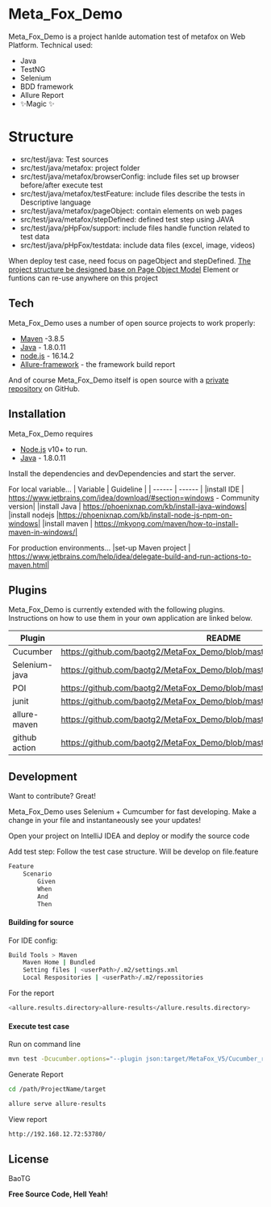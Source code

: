 # Meta_Fox_Demo

Meta_Fox_Demo is a project hanlde automation test of metafox on Web Platform.
Technical used:

- Java
- TestNG
- Selenium
- BDD framework 
- Allure Report
- ✨Magic ✨

# Structure

- src/test/java: Test sources
- src/test/java/metafox: project folder
- src/test/java/metafox/browserConfig: include files set up browser before/after execute test
- src/test/java/metafox/testFeature: include files describe the tests in Descriptive language
- src/test/java/metafox/pageObject: contain elements on web pages
- src/test/java/metafox/stepDefined: defined test step using JAVA
- src/test/java/pHpFox/support: include files handle function related to test data
- src/test/java/pHpFox/testdata: include data files (excel, image, videos)

When deploy test case, need focus on pageObject and stepDefined. 
[The project structure be designed base on Page Object Model](https://www.guru99.com/page-object-model-pom-page-factory-in-selenium-ultimate-guide.html)
Element or funtions can re-use anywhere on this project

## Tech

Meta_Fox_Demo uses a number of open source projects to work properly:

- [Maven](https://maven.apache.org/) -3.8.5
- [Java](https://www.oracle.com/java/technologies/downloads/) - 1.8.0.11
- [node.js](https://nodejs.org/en/) - 16.14.2
- [Allure-framework](https://github.com/allure-framework) - the framework build report

And of course Meta_Fox_Demo itself is open source with a [private repository](https://github.com/baotg2/MetaFox_Demo)
 on GitHub.

## Installation

Meta_Fox_Demo requires 
- [Node.js](https://nodejs.org/) v10+ to run.
- [Java](https://www.oracle.com/java/technologies/downloads/) - 1.8.0.11

Install the dependencies and devDependencies and start the server.


For local variable...
| Variable | Guideline |
| ------ | ------ |
|install IDE |  https://www.jetbrains.com/idea/download/#section=windows - Community version|
|install Java | https://phoenixnap.com/kb/install-java-windows|
|install nodejs |https://phoenixnap.com/kb/install-node-js-npm-on-windows|
|install maven | https://mkyong.com/maven/how-to-install-maven-in-windows/|

For production environments...
|set-up Maven project | https://www.jetbrains.com/help/idea/delegate-build-and-run-actions-to-maven.html|

## Plugins

Meta_Fox_Demo is currently extended with the following plugins.
Instructions on how to use them in your own application are linked below.

| Plugin | README |
| ------ | ------ |
| Cucumber | https://github.com/baotg2/MetaFox_Demo/blob/master/pom.xml |
| Selenium-java | https://github.com/baotg2/MetaFox_Demo/blob/master/pom.xml |
| POI | https://github.com/baotg2/MetaFox_Demo/blob/master/pom.xml |
| junit | https://github.com/baotg2/MetaFox_Demo/blob/master/pom.xml |
| allure-maven | https://github.com/baotg2/MetaFox_Demo/blob/master/pom.xml |
| github action | https://github.com/baotg2/MetaFox_Demo/blob/master/.github/workflows/maven.yml

## Development

Want to contribute? Great!

Meta_Fox_Demo uses Selenium + Cumcumber for fast developing.
Make a change in your file and instantaneously see your updates!

Open your project on IntelliJ IDEA and deploy or modify the source code

Add test step:
Follow the test case structure. Will be develop on file.feature
```sh
Feature
    Scenario
        Given
        When
        And
        Then
```

#### Building for source

For IDE config:

```sh
Build Tools > Maven
    Maven Home | Bundled
    Setting files | <userPath>/.m2/settings.xml
    Local Respositories | <userPath>/.m2/repossitories
```

For the report

```sh
<allure.results.directory>allure-results</allure.results.directory>
```
#### Execute test case

Run on command lỉne

```sh
mvn test -Dcucumber.options="--plugin json:target/MetaFox_V5/Cucumber_reports/MetaFox_Report.json"  -Dcucumber.options="src/test/java/pHpFox/feature" -Dcucumber.filter.tags=""
```
Generate Report
```sh
cd /path/ProjectName/target

allure serve allure-results
```
View report
```sh
http://192.168.12.72:53780/
```
## License

BaoTG

**Free Source Code, Hell Yeah!**

